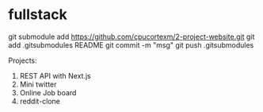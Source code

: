 # fullstack

git submodule add https://github.com/cpucortexm/2-project-website.git
git add .gitsubmodules README
git commit -m "msg"
git push .gitsubmodules

Projects:

1. REST API with Next.js
2. Mini twitter
3. Online Job board
4. reddit-clone
